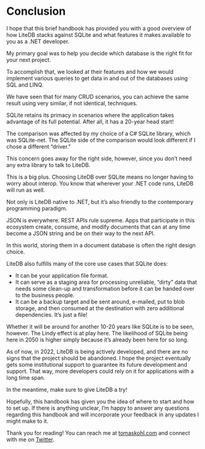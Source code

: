 # Conclusion

I hope that this brief handbook has provided you with a good overview of how LiteDB stacks against SQLite and what features it makes available to you as a .NET developer.

My primary goal was to help you decide which database is the right fit for your next project.

To accomplish that, we looked at their features and how we would implement various queries to get data in and out of the databases using SQL and LINQ.

We have seen that for many CRUD scenarios, you can achieve the same result using very similar, if not identical, techniques.

SQLite retains its primacy in scenarios where the application takes advantage of its full potential. After all, it has a 20-year head start!

The comparison was affected by my choice of a C# SQLite library, which was SQLite-net. The SQLite side of the comparison would look different if I chose a different “driver.”

This concern goes away for the right side, however, since you don’t need any extra library to talk to LiteDB.

This is a big plus. Choosing LiteDB over SQLite means no longer having to worry about interop. You know that wherever your .NET code runs, LiteDB will run as well.

Not only is LiteDB native to .NET, but it’s also friendly to the contemporary programming paradigm.

JSON is everywhere. REST APIs rule supreme. Apps that participate in this ecosystem create, consume, and modify documents that can at any time become a JSON string and be on their way to the next API.

In this world, storing them in a document database is often the right design choice.

LiteDB also fulfills many of the core use cases that SQLite does:

- It can be your application file format.
- It can serve as a staging area for processing unreliable, “dirty” data that needs some clean-up and transformation before it can be handed over to the business people.
- It can be a backup target and be sent around, e-mailed, put to blob storage, and then consumed at the destination with zero additional dependencies. It’s just a file!

Whether it will be around for another 10-20 years like SQLite is to be seen, however. The Lindy effect is at play here. The likelihood of SQLite being here in 2050 is higher simply because it’s already been here for so long.

As of now, in 2022, LiteDB is being actively developed, and there are no signs that the project should be abandoned. I hope the project eventually gets some institutional support to guarantee its future development and support. That way, more developers could rely on it for applications with a long time span.

In the meantime, make sure to give LiteDB a try!

Hopefully, this handbook has given you the idea of where to start and how to set up. If there is anything unclear, I’m happy to answer any questions regarding this handbook and will incorporate your feedback in any updates I might make to it.

Thank you for reading! You can reach me at [tomaskohl.com](http://tomaskohl.com) and connect with me on [Twitter](https://twitter.com/tomaskohl).